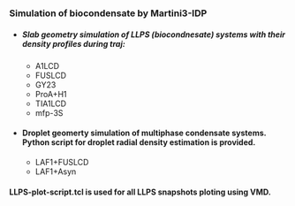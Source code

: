 ### Simulation of biocondensate by Martini3-IDP
- ##### Slab geometry simulation of LLPS (biocondnesate) systems with their density profiles during traj:
  - A1LCD
  - FUSLCD
  - GY23
  - ProA+H1
  - TIA1LCD
  - mfp-3S

- #### Droplet geomerty simulation of multiphase condensate systems. Python script for droplet radial density estimation is provided.
  - LAF1+FUSLCD
  - LAF1+Asyn

#### LLPS-plot-script.tcl is used for all LLPS snapshots ploting using VMD.
